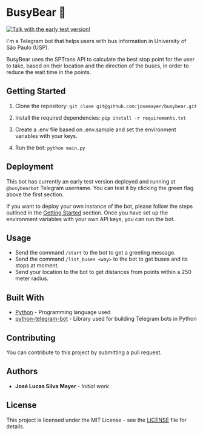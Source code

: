 # BusyBear 🐻

[![Talk with the early test version!](https://img.shields.io/badge/Talk%20with%20me!-Telegram-2CA5E0.svg?logo=telegram&style=popout)](https://t.me/busybearbot)

I'm a Telegram bot that helps users with bus information in University of São Paulo (USP). 

BusyBear uses the SPTrans API to calculate the best stop point for the user to take, based on their location and the direction of the buses, in order to reduce the wait time in the points.

## Getting Started

1. Clone the repository: `git clone git@github.com:josemayer/busybear.git`

2. Install the required dependencies: `pip install -r requirements.txt`

3. Create a .env file based on .env.sample and set the environment variables with your keys.

4. Run the bot: `python main.py`

## Deployment

This bot has currently an early test version deployed and running at `@busybearbot` Telegram username. You can test it by clicking the green flag above the first section.

If you want to deploy your own instance of the bot, please follow the steps outlined in the [Getting Started](#getting-started) section. Once you have set up the environment variables with your own API keys, you can run the bot.

## Usage

- Send the command `/start` to the bot to get a greeting message.
- Send the command `/list_buses <way>` to the bot to get buses and its stops at moment.
- Send your location to the bot to get distances from points within a 250 meter radius.

## Built With

- [Python](https://www.python.org/) - Programming language used
- [python-telegram-bot](https://github.com/python-telegram-bot/python-telegram-bot) - Library used for building Telegram bots in Python

## Contributing

You can contribute to this project by submitting a pull request.

## Authors

- **José Lucas Silva Mayer** - *Initial work*

## License

This project is licensed under the MIT License - see the [LICENSE](LICENSE) file for details.

